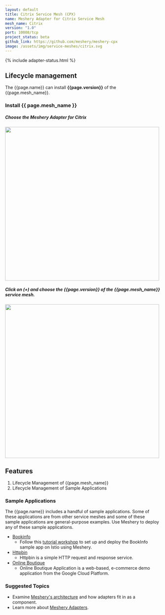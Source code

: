 ```yaml
---
layout: default
title: Citrix Service Mesh (CPX)
name: Meshery Adapter for Citrix Service Mesh
mesh_name: Citrix 
version: "1.0"
port: 10008/tcp
project_status: beta
github_link: https://github.com/meshery/meshery-cpx
image: /assets/img/service-meshes/citrix.svg
---
```


{% include adapter-status.html %}

## Lifecycle management
The {{page.name}} can install **{{page.version}}** of the {{page.mesh_name}}. 

### Install {{ page.mesh_name }}

##### Choose the Meshery Adapter for Citrix

<a href="{{ site.baseurl }}/assets/img/adapters/citrix/citrix-adapter.png">
  <img style="width:500px;" src="{{ site.baseurl }}/assets/img/adapters/citrix/citrix-adapter.png">
</a>

##### Click on (+) and choose the {{page.version}} of the {{page.mesh_name}} service mesh.

<a href="{{ site.baseurl }}/assets/img/adapters/citrix/citrix-install.png">
  <img style="width:500px;" src="{{ site.baseurl }}/assets/img/adapters/citrix/citrix-install.png">
</a>

## Features

1. Lifecycle Management of {{page.mesh_name}}
2. Lifecycle Management of Sample Applications

### Sample Applications

The {{page.name}} includes a handful of sample applications. Some of these applications are from other service meshes and some of these sample applications are general-purpose examples. Use Meshery to deploy any of these sample applications.

- [Bookinfo]({{site.baseurl}}/guides/sample-apps#bookinfo)
    - Follow this [tutorial workshop](https://github.com/layer5io/istio-service-mesh-workshop/blob/master/lab-2/README.md) to set up and deploy the BookInfo sample app on Istio using Meshery. 
- [Httpbin]({{site.baseurl}}/guides/sample-apps#httpbin)
    - Httpbin is a simple HTTP request and response service.
- [Online Boutique]({{site.baseurl}}/guides/sample-apps#online-boutique)
    - Online Boutique Application is a web-based, e-commerce demo application from the Google Cloud Platform.

### Suggested Topics

- Examine [Meshery's architecture]({{site.baseurl}}/architecture) and how adapters fit in as a component.
- Learn more about [Meshery Adapters]({{site.baseurl}}/architecture/adapters).
